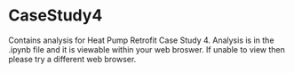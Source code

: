# CaseStudy4
Contains analysis for Heat Pump Retrofit Case Study 4. Analysis is in the .ipynb file and it is viewable within your web broswer. If unable to view then please try a different web browser.
